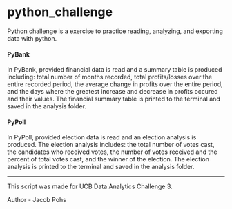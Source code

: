# python_challenge

Python challenge is a exercise to practice reading, analyzing, and exporting data with python. 

#### PyBank

In PyBank, provided financial data is read and a summary table is produced including: total number of months recorded, total profits/losses over the entire recorded period, the average change in profits over the entire period, and the days where the greatest increase and decrease in profits occured and their values. The financial summary table is printed to the terminal and saved in the analysis folder. 

#### PyPoll

In PyPoll, provided election data is read and an election analysis is produced. The election analysis includes: the total number of votes cast, the candidates who received votes, the number of votes received and the percent of total votes cast, and the winner of the election. The election analysis is printed to the terminal and saved in the analysis folder. 

---

This script was made for UCB Data Analytics Challenge 3.

Author - Jacob Pohs
